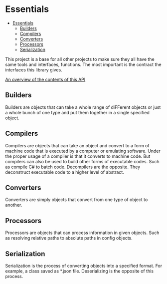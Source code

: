 ﻿# Essentials

- [Essentials](#essentials)
  - [Builders](#builders)
  - [Compilers](#compilers)
  - [Converters](#converters)
  - [Processors](#processors)
  - [Serialization](#serialization)

This project is a base for all other projects to make sure they all have the same tools and interfaces, functions. The most important is the contract the interfaces this library gives.

[An overview of the contents of this API](./Documentation/Overview_Essentials.md)

## Builders

Builders are objects that can take a whole range of diFFerent objects or just a whole bunch of one type and put them together in a single specified object.

## Compilers

Compilers are objects that can take an object and convert to a form of machine code that is executed by a computer or emulating software.
Under the proper usage of a compiler is that it converts to machine code. But compilers can also be used to build other forms of executable codes.
Such as compile C# to batch code.
Decompilers are the opposite. They deconstruct executable code to a higher level of abstract.

## Converters

Converters are simply objects that convert from one type of object to another.

## Processors

Processors are objects that can process information in given objects. Such as resolving relative paths to absolute paths in config objects.

## Serialization

Serialization is the process of converting objects into a specified format. For example, a class saved as *.json file.
Deserializing is the opposite of this process.